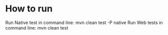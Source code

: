# How to run
Run Native test in command line: mvn clean test -P native
Run Web tests in command line: mvn clean test
